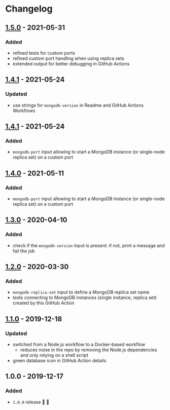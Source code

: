 # Changelog


## [1.5.0](https://github.com/superchargejs/mongodb-github-action/compare/v1.4.1...v1.5.0) - 2021-05-31

### Added
- refined tests for custom ports
- refined custom port handling when using replica sets
- extended output for better debugging in GitHub Actions


## [1.4.1](https://github.com/superchargejs/mongodb-github-action/compare/v1.4.0...v1.4.1) - 2021-05-24

### Updated
- use strings for `mongodb-version` in Readme and GitHub Actions Workflows


## [1.4.1](https://github.com/superchargejs/mongodb-github-action/compare/v1.4.0...v1.4.1) - 2021-05-24

### Added
- `mongodb-port` input allowing to start a MongoDB instance (or single-node replica set) on a custom port


## [1.4.0](https://github.com/superchargejs/mongodb-github-action/compare/v1.3.0...v1.4.0) - 2021-05-11

### Added
- `mongodb-port` input allowing to start a MongoDB instance (or single-node replica set) on a custom port


## [1.3.0](https://github.com/superchargejs/mongodb-github-action/compare/v1.2.0...v1.3.0) - 2020-04-10

### Added
- check if the `mongodb-version` input is present: if not, print a message and fail the job


## [1.2.0](https://github.com/superchargejs/mongodb-github-action/compare/v1.1.0...v1.2.0) - 2020-03-30

### Added
- `mongodb-replica-set` input to define a MongoDB replica set name
- tests connecting to MongoDB instances (single instance, replica set) created by this GitHub Action


## [1.1.0](https://github.com/superchargejs/mongodb-github-action/compare/v1.0.0...v1.1.0) - 2019-12-18

### Updated
- switched from a Node.js workflow to a Docker-based workflow
  - reduces noise in the repo by removing the Node.js dependencies and only relying on a shell script
- green database icon in GitHub Action details


## 1.0.0 - 2019-12-17

### Added
- `1.0.0` release 🚀 🎉
